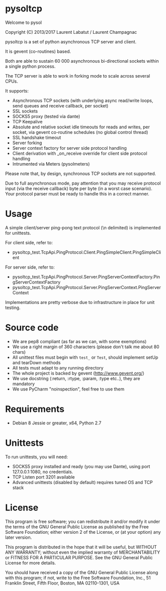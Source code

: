 pysoltcp
============

Welcome to pysol

Copyright (C) 2013/2017 Laurent Labatut / Laurent Champagnac

pysoltcp is a set of python asynchronous TCP server and client.

It is gevent (co-routines) based.

Both are able to sustain 60 000 asynchronous bi-directional sockets within a single python process.

The TCP server is able to work in forking mode to scale across several CPUs.

It supports:
- Asynchronous TCP sockets (with underlying async read/write loops, send queues and receive callback, per socket)
- SSL sockets
- SOCKS5 proxy (tested via dante)
- TCP Keepalive
- Absolute and relative socket idle timeouts for reads and writes, per socket, via gevent co-routine schedules (no global control thread)
- SSL handshake timeout
- Server forking
- Server context factory for server side protocol handling
- Client derivation with _on_receive override for client side protocol handling
- Intrumented via Meters (pysolmeters)

Please note that, by design, synchronous TCP sockets are not supported.

Due to full asynchronous mode, pay attention that you may receive protocol input (via the receive callback) byte per byte (in a worst case scenario).
Your protocol parser must be ready to handle this in a correct manner.

Usage
===============

A simple client/server ping-pong text protocol (\n delimited) is implemented for unittests.

For client side, refer to:
- pysoltcp_test.TcpApi.PingProtocol.Client.PingSimpleClient.PingSimpleClient

For server side, refer to:
- pysoltcp_test.TcpApi.PingProtocol.Server.PingServerContextFactory.PingServerContextFactory
- pysoltcp_test.TcpApi.PingProtocol.Server.PingServerContext.PingServerContext

Implementations are pretty verbose due to infrastructure in place for unit testing.

Source code
===============

- We are pep8 compliant (as far as we can, with some exemptions)
- We use a right margin of 360 characters (please don't talk me about 80 chars)
- All unittest files must begin with `test_` or `Test`, should implement setUp and tearDown methods
- All tests must adapt to any running directory
- The whole project is backed by gevent (http://www.gevent.org/)
- We use docstring (:return, :rtype, :param, :type etc..), they are mandatory
- We use PyCharm "noinspection", feel free to use them

Requirements
===============

- Debian 8 Jessie or greater, x64, Python 2.7



Unittests
===============

To run unittests, you will need:

- SOCKS5 proxy installed and ready (you may use Dante), using port 127.0.0.1:1080, no credentials.
- TCP Listen port 3201 available
- Advanced unittests (disabled by default) requires tuned OS and TCP stack 

License
===============

This program is free software; you can redistribute it and/or
modify it under the terms of the GNU General Public License
as published by the Free Software Foundation; either version 2
of the License, or (at your option) any later version.

This program is distributed in the hope that it will be useful,
but WITHOUT ANY WARRANTY; without even the implied warranty of
MERCHANTABILITY or FITNESS FOR A PARTICULAR PURPOSE.  See the
GNU General Public License for more details.

You should have received a copy of the GNU General Public License
along with this program; if not, write to the Free Software
Foundation, Inc., 51 Franklin Street, Fifth Floor, Boston, MA  02110-1301, USA


